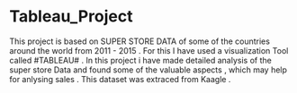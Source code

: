 # Tableau_Project
This project is based on SUPER STORE DATA of some of the countries around the world from 2011 - 2015 . For this I have used a visualization Tool called #TABLEAU# . In this project i have made detailed analysis of the super store Data and found some of the valuable aspects , which may help for anlysing sales . This dataset was extraced from Kaagle .
